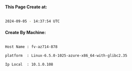 
   
#### This Page Create at:

```bash

2024-09-05 - 14:37:54 UTC

```

#### Create By Machine:

```bash

Host Name : fv-az714-878

platform  : Linux-6.5.0-1025-azure-x86_64-with-glibc2.35

Ip Local  : 10.1.0.108

```

